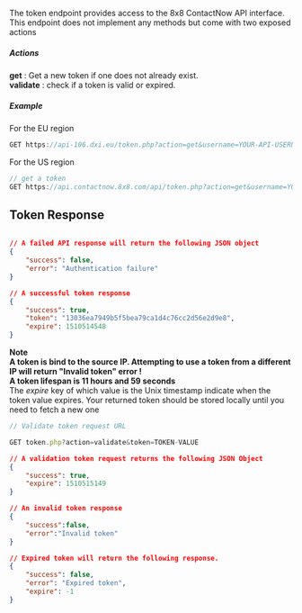 The token endpoint provides access to the 8x8 ContactNow API interface.
This endpoint does not implement any methods but come with two exposed actions

##### Actions
**get** : Get a new token if one does not already exist.<br>
**validate** : check if a token is valid or expired.

##### Example
For the EU region
```javascript
GET https://api-106.dxi.eu/token.php?action=get&username=YOUR-API-USERNAME&password=YOUR-API-PASSWORD
```
For the US region
```javascript
// get a token
GET https://api.contactnow.8x8.com/api/token.php?action=get&username=YOUR-API-USERNAME&password=YOUR-API-PASSWORD
```

## Token Response
```json

// A failed API response will return the following JSON object
{
    "success": false,
    "error": "Authentication failure"
}

// A successful token response
{
    "success": true,
    "token": "13036ea7949b5f5bea79ca1d4c76cc2d56e2d9e8",
    "expire": 1510514548
}
```
**Note**<br>
**A token is bind to the source IP. Attempting to use a token from a different IP will return "Invalid token" error !**<br>
**A token lifespan is 11 hours and 59 seconds**<br>
The *expire* key of which value is the Unix timestamp indicate when the token value expires.
Your returned token should be stored locally until you need to fetch a new one <br>


```javascript
// Validate token request URL

GET token.php?action=validate&token=TOKEN-VALUE
```

```json
// A validation token request returns the following JSON Object
{
    "success": true,
    "expire": 1510515149
}

// An invalid token response
{
    "success":false,
    "error":"Invalid token"
}

// Expired token will return the following response.
{
    "success": false,
    "error": "Expired token",
    "expire": -1
}
```